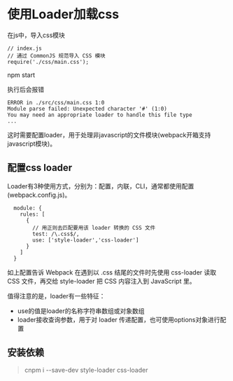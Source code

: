 # 使用Loader加载css

在js中，导入css模块

```
// index.js
// 通过 CommonJS 规范导入 CSS 模块
require('./css/main.css');
```

npm start

执行后会报错

```
ERROR in ./src/css/main.css 1:0
Module parse failed: Unexpected character '#' (1:0)
You may need an appropriate loader to handle this file type
...
```

这时需要配置loader，用于处理非javascript的文件模块(webpack开箱支持javascript模块)。

## 配置css loader

Loader有3种使用方式，分别为：配置，内联，CLI，通常都使用配置(webpack.config.js)。

```
  module: {
    rules: [
      {
        // 用正则去匹配要用该 loader 转换的 CSS 文件
        test: /\.css$/,
        use: ['style-loader','css-loader']
      }
    ]
  }
```

如上配置告诉 Webpack 在遇到以 .css 结尾的文件时先使用 css-loader 读取 CSS 文件，再交给 style-loader 把 CSS 内容注入到 JavaScript 里。

值得注意的是，loader有一些特征：

- use的值是loader的名称字符串数组或对象数组
- loader接收查询参数，用于对 loader 传递配置，也可使用options对象进行配置

## 安装依赖
> cnpm i --save-dev style-loader css-loader
